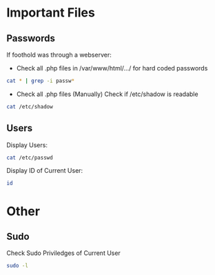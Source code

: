 # Important Files
## Passwords
If foothold was through a webserver:
- Check all .php files in /var/www/html/.../<login> for hard coded passwords
```bash
cat * | grep -i passw*
```
- Check all .php files (Manually)
Check if /etc/shadow is readable
```bash
cat /etc/shadow
```
## Users
Display Users:
```bash
cat /etc/passwd
```
Display ID of Current User:
```bash
id
```

# Other
## Sudo 
Check Sudo Priviledges of Current User
```bash
sudo -l
```
